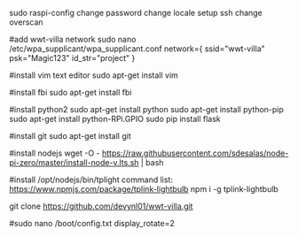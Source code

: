 sudo raspi-config
change password
change locale
setup ssh
change overscan

#add wwt-villa network
sudo nano /etc/wpa_supplicant/wpa_supplicant.conf
network={
  ssid="wwt-villa"
  psk="Magic123"
  id_str="project"
}

#install vim text editor
sudo apt-get install vim

#install fbi
sudo apt-get install fbi

#install python2
sudo apt-get install python
sudo apt-get install python-pip
sudo apt-get install python-RPi.GPIO
sudo pip install flask

#install git
sudo apt-get install git

#install nodejs
wget -O - https://raw.githubusercontent.com/sdesalas/node-pi-zero/master/install-node-v.lts.sh | bash

#install /opt/nodejs/bin/tplight command list: https://www.npmjs.com/package/tplink-lightbulb
npm i -g tplink-lightbulb

git clone https://github.com/devynl01/wwt-villa.git

#sudo nano /boot/config.txt 
display_rotate=2 